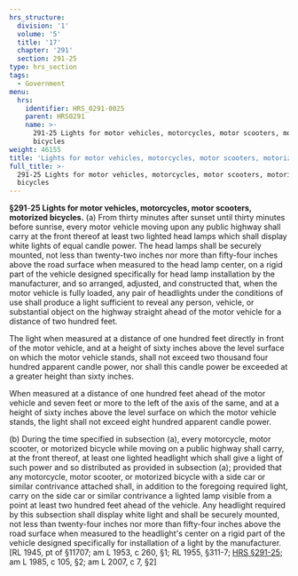 ```yaml
---
hrs_structure:
  division: '1'
  volume: '5'
  title: '17'
  chapter: '291'
  section: 291-25
type: hrs_section
tags:
  - Government
menu:
  hrs:
    identifier: HRS_0291-0025
    parent: HRS0291
    name: >-
      291-25 Lights for motor vehicles, motorcycles, motor scooters, motorized
      bicycles
weight: 46155
title: 'Lights for motor vehicles, motorcycles, motor scooters, motorized bicycles'
full_title: >-
  291-25 Lights for motor vehicles, motorcycles, motor scooters, motorized
  bicycles
---
```

**§291**-**25 Lights for motor vehicles, motorcycles, motor scooters, motorized bicycles.** (a) From thirty minutes after sunset until thirty minutes before sunrise, every motor vehicle moving upon any public highway shall carry at the front thereof at least two lighted head lamps which shall display white lights of equal candle power. The head lamps shall be securely mounted, not less than twenty-two inches nor more than fifty-four inches above the road surface when measured to the head lamp center, on a rigid part of the vehicle designed specifically for head lamp installation by the manufacturer, and so arranged, adjusted, and constructed that, when the motor vehicle is fully loaded, any pair of headlights under the conditions of use shall produce a light sufficient to reveal any person, vehicle, or substantial object on the highway straight ahead of the motor vehicle for a distance of two hundred feet.

The light when measured at a distance of one hundred feet directly in front of the motor vehicle, and at a height of sixty inches above the level surface on which the motor vehicle stands, shall not exceed two thousand four hundred apparent candle power, nor shall this candle power be exceeded at a greater height than sixty inches.

When measured at a distance of one hundred feet ahead of the motor vehicle and seven feet or more to the left of the axis of the same, and at a height of sixty inches above the level surface on which the motor vehicle stands, the light shall not exceed eight hundred apparent candle power.

(b) During the time specified in subsection (a), every motorcycle, motor scooter, or motorized bicycle while moving on a public highway shall carry, at the front thereof, at least one lighted headlight which shall give a light of such power and so distributed as provided in subsection (a); provided that any motorcycle, motor scooter, or motorized bicycle with a side car or similar contrivance attached shall, in addition to the foregoing required light, carry on the side car or similar contrivance a lighted lamp visible from a point at least two hundred feet ahead of the vehicle. Any headlight required by this subsection shall display white light and shall be securely mounted, not less than twenty-four inches nor more than fifty-four inches above the road surface when measured to the headlight's center on a rigid part of the vehicle designed specifically for installation of a light by the manufacturer. [RL 1945, pt of §11707; am L 1953, c 260, §1; RL 1955, §311-7; [HRS §291-25](/title-17/chapter-291/section-291-25/); am L 1985, c 105, §2; am L 2007, c 7, §2]